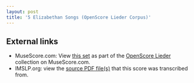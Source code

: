 ```yaml
---
layout: post
title: '5 Elizabethan Songs (OpenScore Lieder Corpus)'
---
```


## External links

- MuseScore.com: View [this set] as part of the [OpenScore Lieder] collection on MuseScore.com.
- IMSLP.org: view the [source PDF file(s)][IMSLP] that this score was transcribed from.

[IMSLP]: https://imslp.org/wiki/Special:ReverseLookup/281985
[this set]: https://musescore.com/openscore-lieder-corpus/sets/5102696
[OpenScore Lieder]: https://musescore.com/openscore-lieder-corpus
